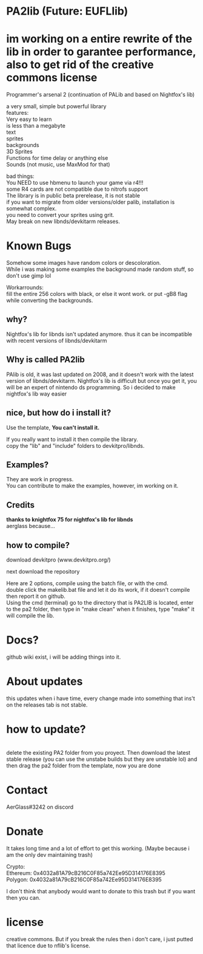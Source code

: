# PA2lib (Future: EUFLlib)
# im working on a entire rewrite of the lib in order to garantee performance, also to get rid of the creative commons license
Programmer's arsenal 2 (continuation of PALib and based on Nightfox's lib)</p>

a very small, simple but powerful library<br>
features:<br>
Very easy to learn <br>
is less than a megabyte <br>
text<br>
sprites<br>
backgrounds<br>
3D Sprites <br>
Functions for time delay or anything else <br>
Sounds (not music, use MaxMod for that)</p>
bad things:<br>
You NEED to use hbmenu to launch your game via r4!!!<br>
some R4 cards are not compatible due to nitrofs support<br>
The library is in public beta prerelease, it is not stable<br>
if you want to migrate from older versions/older palib, installation is somewhat complex. <br>
you need to convert your sprites using grit.<br>
May break on new libnds/devkitarm releases.<br>
<h1> Known Bugs </h1></p>
Somehow some images have random colors or descoloration. <br>
While i was making some examples the background made random stuff, so don't use gimp lol </p>
Workarrounds:<br>
fill the entire 256 colors with black, or else it wont work. or put -gB8 flag while converting the backgrounds.
<h2> why?</h2>
Nightfox's lib for libnds isn't updated anymore.
thus it can be incompatible with recent versions of libnds/devkitarm
  <h2> Why is called PA2lib </h2>
  PAlib is old, it was last updated on 2008, and it doesn't work with the latest version of
  libnds/devkitarm. Nightfox's lib is difficult but once you get it, you will be an expert of nintendo ds programming.
  So i decided to make nightfox's lib way easier
  
  <h2>nice, but how do i install it?</h2>
  Use the template, <strong>You can't install it. </strong> </p>
  If you really want to install it then compile the library.<br>
  copy the "lib" and "include" folders to devkitpro/libnds.<br>
  
<h2>Examples?</h2>
They are work in progress.<br>
You can contribute to make the examples, however, im working on it.</p>
<h2>Credits</h2>
<strong>thanks to knightfox 75 for nightfox's lib for libnds</strong><br>
aerglass because...</p>
<h2>how to compile? </h2>
download devkitpro (www.devkitpro.org/) </p>
next download the repository </p>
Here are 2 options, compile using the batch file, or with the cmd. <br>
double click the makelib.bat file and let it do its work, if it doesn't compile
then report it on github. <br>
Using the cmd (terminal) go to the directory that is PA2LIB is located, enter to the
pa2 folder, then type in "make clean" when it finishes, type "make" it will compile the lib.
<h1>Docs?</h1>
github wiki exist, i will be adding things into it.</p>
<h1> About updates </h1>
this updates when i have time, every change made into something that ins't on the releases tab is not stable.
<h1> how to update? </h1><br>
  delete the existing PA2 folder from you proyect. Then download the latest stable release (you can use the unstabe builds but they are unstable lol) and then drag the pa2 folder from the template, now you are done<br>
  <h1> Contact </h1></p>
  AerGlass#3242 on discord</p>
  <h1> Donate </h1></p>
  It takes long time and a lot of effort to get this working. (Maybe because i am the only dev maintaining trash) </p>
  
  Crypto:<br>
  Ethereum: 0x4032a81A79cB216C0F85a742Ee95D314176E8395<br>
  Polygon: 0x4032a81A79cB216C0F85a742Ee95D314176E8395</p>
  
  I don't think that anybody would want to donate to this trash but if you want then you can. </p>
<h1> license </h1> </p>
creative commons. But if you break the rules then i don't care, i just putted that licence due to nflib's license.
